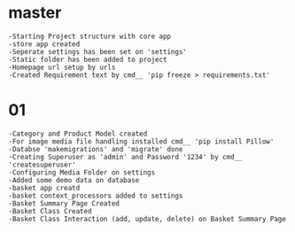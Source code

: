 # master

    -Starting Project structure with core app
    -store app created
    -Seperate settings has been set on 'settings'
    -Static folder has been added to project
    -Homepage url setup by urls
    -Created Requirement text by cmd__ 'pip freeze > requirements.txt'

# 01

    -Category and Product Model created
    -For image media file handling installed cmd__ 'pip install Pillow'
    -Databse 'makemigrations' and 'migrate' done
    -Creating Superuser as 'admin' and Password '1234' by cmd__ 'createsuperuser'
    -Configuring Media Folder on settings
    -Added some demo data on database
    -basket app creatd
    -basket context_processors added to settings
    -Basket Summary Page Created
    -Basket Class Created
    -Basket Class Interaction (add, update, delete) on Basket Summary Page
